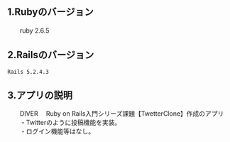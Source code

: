 ## 1.Rubyのバージョン  
　　ruby 2.6.5  
  
## 2.Railsのバージョン  
    Rails 5.2.4.3  
  
## 3.アプリの説明  
　　DIVER　 Ruby on Rails入門シリーズ課題【TwetterClone】作成のアプリ  
　　・Twitterのように投稿機能を実装。  
　　・ログイン機能等はなし。  